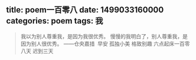 title: poem一百零八
date: 1499033160000
categories: poem
tags: 我
---
> 我以为别人尊重我，是因为我很优秀。
慢慢的我明白了，别人尊重我，是因为别人很优秀。
 ——仓央嘉措 ​​​​
早安
孤独小美
格致别趣
六点起床一百零八天 迟到三天